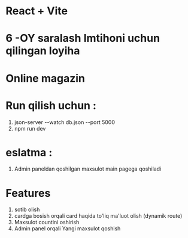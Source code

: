 # React + Vite
# 6 -OY saralash Imtihoni uchun qilingan loyiha 
# Online magazin 


# Run qilish uchun :

1. json-server --watch db.json --port 5000
2. npm run dev 


# eslatma :

1. Admin paneldan qoshilgan maxsulot main pagega qoshiladi 


# Features
1. sotib olish
2. cardga bosish orqali card haqida to'liq ma'luot olish  (dynamik route)
3. Maxsulot countini oshirish 
4. Admin panel orqali Yangi maxsulot qoshish 


